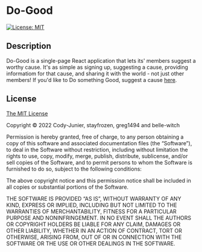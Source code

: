 # Do-Good

[![License: MIT](https://img.shields.io/badge/License-MIT-yellow.svg)](https://opensource.org/licenses/MIT)

## Description

Do-Good is a single-page React application that lets its' members suggest a worthy cause. It's as simple as signing up, suggesting a cause, providing informatiom for that cause, and sharing it with the world - not just other members!
If you'd like to Do something Good, suggest a cause [here](https://do-good-project.herokuapp.com/).


## License

[The MIT License](https://mit-license.org/)

Copyright © 2022 Cody-Junier, stayfrozen, greg1494 and belle-witch

Permission is hereby granted, free of charge, to any person obtaining a copy of this software and associated documentation files (the “Software”), to deal in the Software without restriction, including without limitation the rights to use, copy, modify, merge, publish, distribute, sublicense, and/or sell copies of the Software, and to permit persons to whom the Software is furnished to do so, subject to the following conditions:

The above copyright notice and this permission notice shall be included in all copies or substantial portions of the Software.

THE SOFTWARE IS PROVIDED “AS IS”, WITHOUT WARRANTY OF ANY KIND, EXPRESS OR IMPLIED, INCLUDING BUT NOT LIMITED TO THE WARRANTIES OF MERCHANTABILITY, FITNESS FOR A PARTICULAR PURPOSE AND NONINFRINGEMENT. IN NO EVENT SHALL THE AUTHORS OR COPYRIGHT HOLDERS BE LIABLE FOR ANY CLAIM, DAMAGES OR OTHER LIABILITY, WHETHER IN AN ACTION OF CONTRACT, TORT OR OTHERWISE, ARISING FROM, OUT OF OR IN CONNECTION WITH THE SOFTWARE OR THE USE OR OTHER DEALINGS IN THE SOFTWARE.